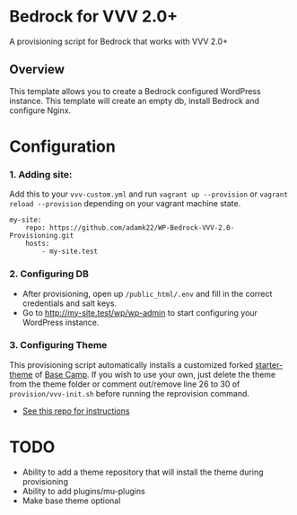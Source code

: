 # Bedrock for VVV 2.0+

A provisioning script for Bedrock that works with VVV 2.0+

## Overview

This template allows you to create a Bedrock configured WordPress instance. This template will create an empty db, install Bedrock and configure Nginx.

# Configuration

### 1. Adding site:

Add this to your `vvv-custom.yml` and run `vagrant up --provision` or `vagrant reload --provision` depending on your vagrant machine state.

```
my-site:
    repo: https://github.com/adamk22/WP-Bedrock-VVV-2.0-Provisioning.git
    hosts:
        - my-site.test
```

### 2. Configuring DB

-   After provisioning, open up `/public_html/.env` and fill in the correct credentials and salt keys.
-   Go to http://my-site.test/wp/wp-admin to start configuring your WordPress instance.

### 3. Configuring Theme

This provisioning script automatically installs a customized forked [starter-theme](https://github.com/adamk22/base-camp) of [Base Camp](https://github.com/suomato/base-camp). If you wish to use your own, just delete the theme from the theme folder or comment out/remove line 26 to 30 of `provision/vvv-init.sh` before running the reprovision command.

-   [See this repo for instructions](https://github.com/adamk22/base-camp)

# TODO

-   Ability to add a theme repository that will install the theme during provisioning
-   Ability to add plugins/mu-plugins
-   Make base theme optional
